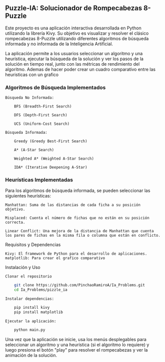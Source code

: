 ## Puzzle-IA: Solucionador de Rompecabezas 8-Puzzle

Este proyecto es una aplicación interactiva desarrollada en Python utilizando la librería Kivy. Su objetivo es visualizar y resolver el clásico rompecabezas 8-Puzzle utilizando diferentes algoritmos de búsqueda informada y no informada de la Inteligencia Artificial.

La aplicación permite a los usuarios seleccionar un algoritmo y una heurística, ejecutar la búsqueda de la solución y ver los pasos de la solución en tiempo real, junto con las métricas de rendimiento del algoritmo.
Ademas de hacer poder crear un cuadro comparativo entre las heuristicas con un grafico

### Algoritmos de Búsqueda Implementados

    Búsqueda No Informada:

        BFS (Breadth-First Search)

        DFS (Depth-First Search)

        UCS (Uniform-Cost Search)

    Búsqueda Informada:

        Greedy (Greedy Best-First Search)

        A* (A-Star Search)

        Weighted A* (Weighted A-Star Search)

        IDA* (Iterative Deepening A-Star)

### Heurísticas Implementadas

Para los algoritmos de búsqueda informada, se pueden seleccionar las siguientes heurísticas:

    Manhattan: Suma de las distancias de cada ficha a su posición objetivo.

    Misplaced: Cuenta el número de fichas que no están en su posición correcta.

    Linear Conflict: Una mejora de la distancia de Manhattan que cuenta los pares de fichas en la misma fila o columna que están en conflicto.

Requisitos y Dependencias

    Kivy: El framework de Python para el desarrollo de aplicaciones.
    matplotlib: Para crear el grafico comparativo

Instalación y Uso

    Clonar el repositorio

~~~bash
    git clone https://github.com/PinchaoRamiroA/Ia_Problems.git
    cd Ia_Problems/pizzle_ia
~~~

    Instalar dependencias:
~~~bash
    pip install kivy
    pip install matplotlib
~~~
    Ejecutar la aplicación:
~~~bash
    python main.py
~~~

Una vez que la aplicación se inicie, usa los menús desplegables para seleccionar un algoritmo y una heurística (si el algoritmo lo requiere) y luego presiona el botón "play" para resolver el rompecabezas y ver la animación de la solución.